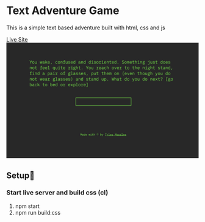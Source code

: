 # Text Adventure Game

This is a simple text based adventure built with html, css and js

[Live Site](https://peaceful-knuth-debc9a.netlify.com/)
![](text-adventure.png)

## Setup🚀
### Start live server and build css (cl)
1. npm start
1. npm run build:css
